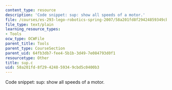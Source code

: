 ```yaml
---
content_type: resource
description: 'Code snippet: sup: show all speeds of a motor.'
file: /courses/es-293-lego-robotics-spring-2007/58a201fd8f29424859349cbd5c0400b3_sup.c
file_type: text/plain
learning_resource_types:
- Tools
ocw_type: OCWFile
parent_title: Tools
parent_type: CourseSection
parent_uid: 64fb3db7-fee4-5b1b-3d49-7e084793d0f1
resourcetype: Other
title: sup.c
uid: 58a201fd-8f29-4248-5934-9cbd5c0400b3
---
```

Code snippet: sup: show all speeds of a motor.

